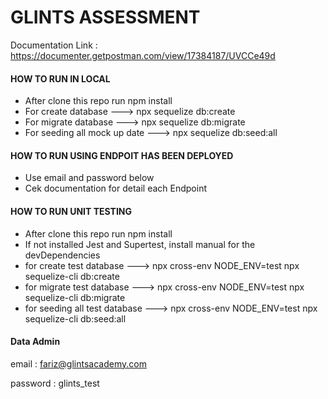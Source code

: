 
# GLINTS ASSESSMENT

Documentation Link : https://documenter.getpostman.com/view/17384187/UVCCe49d

#### HOW TO RUN IN LOCAL
- After clone this repo run npm install
- For create database ---> npx sequelize db:create  
- For migrate database ---> npx sequelize db:migrate
- For seeding all mock up date ---> npx sequelize db:seed:all

#### HOW TO RUN USING ENDPOIT HAS BEEN DEPLOYED
- Use email and password below
- Cek documentation for detail each Endpoint

#### HOW TO RUN UNIT TESTING
- After clone this repo run npm install
- If not installed Jest and Supertest, install manual for the devDependencies
- for create test database ---> npx cross-env NODE_ENV=test npx sequelize-cli db:create
- for migrate test database ---> npx cross-env NODE_ENV=test npx sequelize-cli db:migrate
- for seeding all test database ---> npx cross-env NODE_ENV=test npx sequelize-cli db:seed:all


#### Data Admin
email : fariz@glintsacademy.com 

password : glints_test

